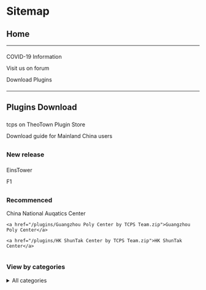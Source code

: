 <style>
h1 {text-align: center;}
h2 {text-align: left;}
h4 {text-align: center;}
h3 {text-align: left;}
p {text-align: center;}
a:link { text-decoration: none;}
a:active { text-decoration: none}
a:hover { text-decoration: none;}
a:visited { text-decoration: none;}
</style>
<style type="text/css">
  #left{
        text-align:left;
  }
  #right{
        text-align:right;
  }
  #title{
        font-size:20px;
        text-align:right;
        font-weight:bold;
  }
  #des{
        font-size:12.5px;
        text-align:right;
  }
  .block{
         display: inline-block
  }
  .link{
        line-height: 30px
  }
  .hr-blank{
            height:20px
  .blank{
         height:20px;
         width: 20px;
         display: inline-block
</style>
<h1 id="left">Sitemap</h1>
<h2>Home</h2>
<hr>
<div id="left">
  <a href="/covid-19" class="link">COVID-19 Information</a><br>
  <a href="/jump/forum/" class="link">Visit us on forum</a><br>
  <a href="/plugins/download/" class="link">Download Plugins</a>
</div>
<div class="hr-blank"></div>
<hr>
<h2 id="left">Plugins Download</h2>
<div id="left">
  <div class="block">
    <a href="/jump/plugin-store/" class="link">tcps on TheoTown Plugin Store</a><br>
    <a href="/plugins/download/cn/eng/" class="link">Download guide for Mainland China users</a>
  </div>
  <div class="blank"></div>
  <div class="block">
  <h3>New release</h3>
    <a href="/plugins/EinsTower by TCPS Team.zip/" class="link">EinsTower</a><br>
    <a href="/plugins/download/f1/" class="link">F1</a>
  </div>
  <div class="blank"></div>
  <div class="block">
    <h3>Recommenced</h3>
    <a href="/plugins/China National Aquatics Center by TCPS Team.zip">China National Auqatics Center</a>
    
    <a href="/plugins/Guangzhou Poly Center by TCPS Team.zip">Guangzhou Poly Center</a>
    
    <a href="/plugins/HK ShunTak Center by TCPS Team.zip">HK ShunTak Center</a>
  </div>
  <div class="blank"></div>
  <div class="block"></div>
  <h3>View by categories</h3>
     <details>
        <summary>All categories</summary>
       <a href="/plugins/download/airplane/">Airplane(1)</a><br>

       <a href="/plugins/download/award/">Award(2)</a><br>

       <a href="/plugins/download/commercial/">Comercial(16)</a><br>

       <a href="/plugins/download/decoration/">Decoration(5)</a><br>

       <a href="/plugins/download/landmark/">Landmark(3)</a><br>

       <a href="/plugins/download/pack/">Pack(8)</a><br>

       <a href="/plugins/download/residential/">Residential(1)</a><br>

       <a href="/plugins/download/service/">Service(1)</a><br>

       <a href="/plugins/download/sport/">Sport(1)</a><br>

       <a href="/plugins/download/tree/">Tree(1)</a>
    </details>
   </div>
